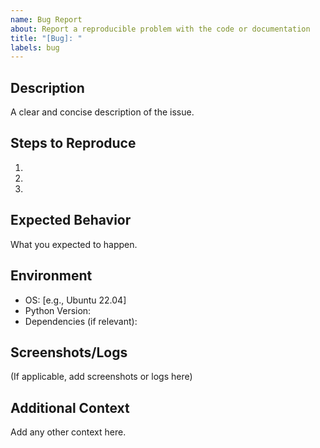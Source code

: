 ```yaml
---
name: Bug Report
about: Report a reproducible problem with the code or documentation
title: "[Bug]: "
labels: bug
---
```


## Description
A clear and concise description of the issue.

## Steps to Reproduce
1. 
2. 
3. 

## Expected Behavior
What you expected to happen.

## Environment
- OS: [e.g., Ubuntu 22.04]
- Python Version:
- Dependencies (if relevant):

## Screenshots/Logs
(If applicable, add screenshots or logs here)

## Additional Context
Add any other context here.
